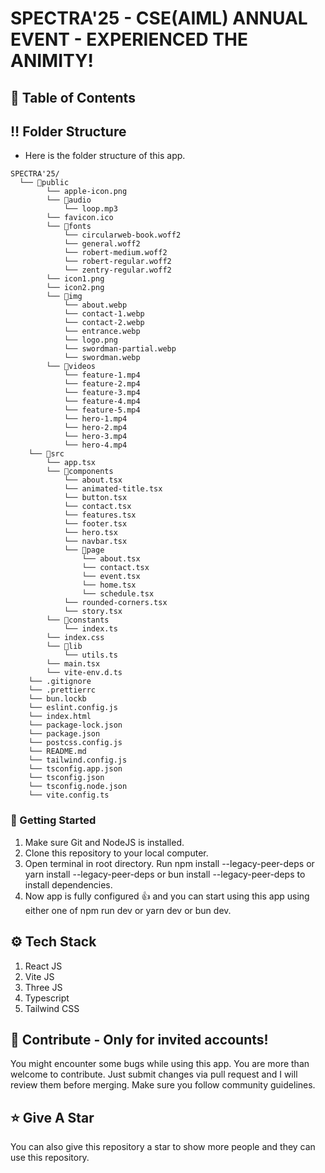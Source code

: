 # SPECTRA'25 - CSE(AIML) ANNUAL EVENT - EXPERIENCED THE ANIMITY!

## 📔 Table of Contents

## ‼️ Folder Structure

- Here is the folder structure of this app.

```
SPECTRA'25/
  └── 📁public
        └── apple-icon.png
        └── 📁audio
            └── loop.mp3
        └── favicon.ico
        └── 📁fonts
            └── circularweb-book.woff2
            └── general.woff2
            └── robert-medium.woff2
            └── robert-regular.woff2
            └── zentry-regular.woff2
        └── icon1.png
        └── icon2.png
        └── 📁img
            └── about.webp
            └── contact-1.webp
            └── contact-2.webp
            └── entrance.webp
            └── logo.png
            └── swordman-partial.webp
            └── swordman.webp
        └── 📁videos
            └── feature-1.mp4
            └── feature-2.mp4
            └── feature-3.mp4
            └── feature-4.mp4
            └── feature-5.mp4
            └── hero-1.mp4
            └── hero-2.mp4
            └── hero-3.mp4
            └── hero-4.mp4
    └── 📁src
        └── app.tsx
        └── 📁components
            └── about.tsx
            └── animated-title.tsx
            └── button.tsx
            └── contact.tsx
            └── features.tsx
            └── footer.tsx
            └── hero.tsx
            └── navbar.tsx
            └── 📁page
                └── about.tsx
                └── contact.tsx
                └── event.tsx
                └── home.tsx
                └── schedule.tsx
            └── rounded-corners.tsx
            └── story.tsx
        └── 📁constants
            └── index.ts
        └── index.css
        └── 📁lib
            └── utils.ts
        └── main.tsx
        └── vite-env.d.ts
    └── .gitignore
    └── .prettierrc
    └── bun.lockb
    └── eslint.config.js
    └── index.html
    └── package-lock.json
    └── package.json
    └── postcss.config.js
    └── README.md
    └── tailwind.config.js
    └── tsconfig.app.json
    └── tsconfig.json
    └── tsconfig.node.json
    └── vite.config.ts
```

### 🧰 Getting Started

1. Make sure Git and NodeJS is installed.
2. Clone this repository to your local computer.
3. Open terminal in root directory. Run npm install --legacy-peer-deps or yarn install --legacy-peer-deps or bun install --legacy-peer-deps to install dependencies.
4. Now app is fully configured 👍 and you can start using this app using either one of npm run dev or yarn dev or bun dev.

## ⚙️ Tech Stack

1. React JS
2. Vite JS
3. Three JS
4. Typescript
5. Tailwind CSS

## 🙌 Contribute - Only for invited accounts!

You might encounter some bugs while using this app. You are more than welcome to contribute. Just submit changes via pull request and I will review them before merging. Make sure you follow community guidelines.

## ⭐ Give A Star

You can also give this repository a star to show more people and they can use this repository.
